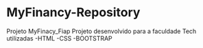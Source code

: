 # MyFinancy-Repository
Projeto MyFinacy_Fiap
Projeto desenvolvido para a faculdade
Tech utilizadas
-HTML
-CSS
-BOOTSTRAP
